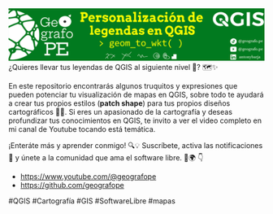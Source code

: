 <img src='resources/banner.png'>
¿Quieres llevar tus leyendas de QGIS al siguiente nivel 👀? 🗺️✨ 

En este repositorio encontrarás algunos truquitos y expresiones que pueden potenciar tu visualización de mapas en QGIS, sobre todo te ayudará a crear tus propios estilos (**patch shape**)  para tus propios diseños cartográficos 🎨🌐.
Si eres un apasionado de la cartografía y deseas profundizar tus conocimientos en QGIS, te invito a ver el video completo en mi canal de Youtube tocando está temática.

¡Enteráte más y aprender conmigo! 🔍💡 Suscríbete, activa las notificaciones 🔔 y únete a la comunidad que ama el software libre. 🌟🌍 👇
- https://www.youtube.com/@geografope
- https://github.com/geografope

#QGIS #Cartografía #GIS #SoftwareLibre #mapas
